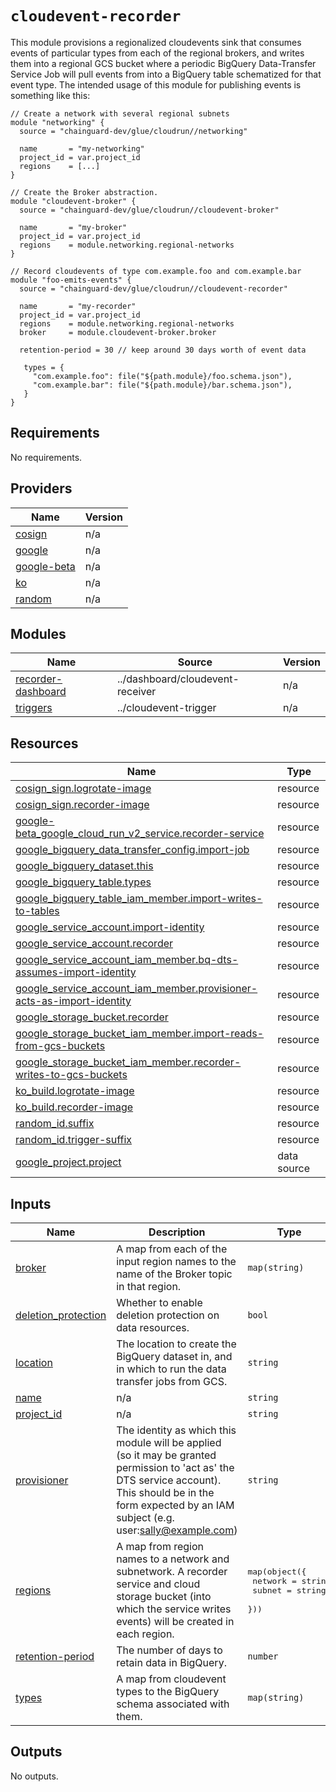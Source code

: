 # `cloudevent-recorder`

This module provisions a regionalized cloudevents sink that consumes events of
particular types from each of the regional brokers, and writes them into a
regional GCS bucket where a periodic BigQuery Data-Transfer Service Job will
pull events from into a BigQuery table schematized for that event type. The
intended usage of this module for publishing events is something like this:

```hcl
// Create a network with several regional subnets
module "networking" {
  source = "chainguard-dev/glue/cloudrun//networking"

  name       = "my-networking"
  project_id = var.project_id
  regions    = [...]
}

// Create the Broker abstraction.
module "cloudevent-broker" {
  source = "chainguard-dev/glue/cloudrun//cloudevent-broker"

  name       = "my-broker"
  project_id = var.project_id
  regions    = module.networking.regional-networks
}

// Record cloudevents of type com.example.foo and com.example.bar
module "foo-emits-events" {
  source = "chainguard-dev/glue/cloudrun//cloudevent-recorder"

  name       = "my-recorder"
  project_id = var.project_id
  regions    = module.networking.regional-networks
  broker     = module.cloudevent-broker.broker

  retention-period = 30 // keep around 30 days worth of event data

   types = {
     "com.example.foo": file("${path.module}/foo.schema.json"),
     "com.example.bar": file("${path.module}/bar.schema.json"),
   }
}
```

<!-- BEGIN_TF_DOCS -->
## Requirements

No requirements.

## Providers

| Name | Version |
|------|---------|
| <a name="provider_cosign"></a> [cosign](#provider\_cosign) | n/a |
| <a name="provider_google"></a> [google](#provider\_google) | n/a |
| <a name="provider_google-beta"></a> [google-beta](#provider\_google-beta) | n/a |
| <a name="provider_ko"></a> [ko](#provider\_ko) | n/a |
| <a name="provider_random"></a> [random](#provider\_random) | n/a |

## Modules

| Name | Source | Version |
|------|--------|---------|
| <a name="module_recorder-dashboard"></a> [recorder-dashboard](#module\_recorder-dashboard) | ../dashboard/cloudevent-receiver | n/a |
| <a name="module_triggers"></a> [triggers](#module\_triggers) | ../cloudevent-trigger | n/a |

## Resources

| Name | Type |
|------|------|
| [cosign_sign.logrotate-image](https://registry.terraform.io/providers/chainguard-dev/cosign/latest/docs/resources/sign) | resource |
| [cosign_sign.recorder-image](https://registry.terraform.io/providers/chainguard-dev/cosign/latest/docs/resources/sign) | resource |
| [google-beta_google_cloud_run_v2_service.recorder-service](https://registry.terraform.io/providers/hashicorp/google-beta/latest/docs/resources/google_cloud_run_v2_service) | resource |
| [google_bigquery_data_transfer_config.import-job](https://registry.terraform.io/providers/hashicorp/google/latest/docs/resources/bigquery_data_transfer_config) | resource |
| [google_bigquery_dataset.this](https://registry.terraform.io/providers/hashicorp/google/latest/docs/resources/bigquery_dataset) | resource |
| [google_bigquery_table.types](https://registry.terraform.io/providers/hashicorp/google/latest/docs/resources/bigquery_table) | resource |
| [google_bigquery_table_iam_member.import-writes-to-tables](https://registry.terraform.io/providers/hashicorp/google/latest/docs/resources/bigquery_table_iam_member) | resource |
| [google_service_account.import-identity](https://registry.terraform.io/providers/hashicorp/google/latest/docs/resources/service_account) | resource |
| [google_service_account.recorder](https://registry.terraform.io/providers/hashicorp/google/latest/docs/resources/service_account) | resource |
| [google_service_account_iam_member.bq-dts-assumes-import-identity](https://registry.terraform.io/providers/hashicorp/google/latest/docs/resources/service_account_iam_member) | resource |
| [google_service_account_iam_member.provisioner-acts-as-import-identity](https://registry.terraform.io/providers/hashicorp/google/latest/docs/resources/service_account_iam_member) | resource |
| [google_storage_bucket.recorder](https://registry.terraform.io/providers/hashicorp/google/latest/docs/resources/storage_bucket) | resource |
| [google_storage_bucket_iam_member.import-reads-from-gcs-buckets](https://registry.terraform.io/providers/hashicorp/google/latest/docs/resources/storage_bucket_iam_member) | resource |
| [google_storage_bucket_iam_member.recorder-writes-to-gcs-buckets](https://registry.terraform.io/providers/hashicorp/google/latest/docs/resources/storage_bucket_iam_member) | resource |
| [ko_build.logrotate-image](https://registry.terraform.io/providers/ko-build/ko/latest/docs/resources/build) | resource |
| [ko_build.recorder-image](https://registry.terraform.io/providers/ko-build/ko/latest/docs/resources/build) | resource |
| [random_id.suffix](https://registry.terraform.io/providers/hashicorp/random/latest/docs/resources/id) | resource |
| [random_id.trigger-suffix](https://registry.terraform.io/providers/hashicorp/random/latest/docs/resources/id) | resource |
| [google_project.project](https://registry.terraform.io/providers/hashicorp/google/latest/docs/data-sources/project) | data source |

## Inputs

| Name | Description | Type | Default | Required |
|------|-------------|------|---------|:--------:|
| <a name="input_broker"></a> [broker](#input\_broker) | A map from each of the input region names to the name of the Broker topic in that region. | `map(string)` | n/a | yes |
| <a name="input_deletion_protection"></a> [deletion\_protection](#input\_deletion\_protection) | Whether to enable deletion protection on data resources. | `bool` | `true` | no |
| <a name="input_location"></a> [location](#input\_location) | The location to create the BigQuery dataset in, and in which to run the data transfer jobs from GCS. | `string` | `"US"` | no |
| <a name="input_name"></a> [name](#input\_name) | n/a | `string` | n/a | yes |
| <a name="input_project_id"></a> [project\_id](#input\_project\_id) | n/a | `string` | n/a | yes |
| <a name="input_provisioner"></a> [provisioner](#input\_provisioner) | The identity as which this module will be applied (so it may be granted permission to 'act as' the DTS service account).  This should be in the form expected by an IAM subject (e.g. user:sally@example.com) | `string` | n/a | yes |
| <a name="input_regions"></a> [regions](#input\_regions) | A map from region names to a network and subnetwork.  A recorder service and cloud storage bucket (into which the service writes events) will be created in each region. | <pre>map(object({<br>    network = string<br>    subnet  = string<br>  }))</pre> | n/a | yes |
| <a name="input_retention-period"></a> [retention-period](#input\_retention-period) | The number of days to retain data in BigQuery. | `number` | n/a | yes |
| <a name="input_types"></a> [types](#input\_types) | A map from cloudevent types to the BigQuery schema associated with them. | `map(string)` | n/a | yes |

## Outputs

No outputs.
<!-- END_TF_DOCS -->
